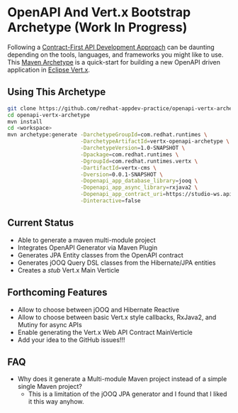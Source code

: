 # OpenAPI And Vert.x Bootstrap Archetype (Work In Progress)

Following a [Contract-First API Development Approach](https://bit.ly/contract-first-api) can be daunting depending on the tools, languages, and frameworks you might like to use. This [Maven Archetype](https://maven.apache.org/guides/introduction/introduction-to-archetypes.html) is a quick-start for building a new OpenAPI driven application in [Eclipse Vert.x](https://vertx.io/).

## Using This Archetype

```bash
git clone https://github.com/redhat-appdev-practice/openapi-vertx-archetype.git
cd openapi-vertx-archetype
mvn install
cd <workspace>
mvn archetype:generate -DarchetypeGroupId=com.redhat.runtimes \
                       -DarchetypeArtifactId=vertx-openapi-archetype \
                       -DarchetypeVersion=1.0-SNAPSHOT \
                       -Dpackage=com.redhat.runtimes \
                       -DgroupId=com.redhat.runtimes.vertx \
                       -DartifactId=vertx-cms \
                       -Dversion=0.0.1-SNAPSHOT \
                       -Dopenapi_app_database_library=jooq \
                       -Dopenapi_app_async_library=rxjava2 \
                       -Dopenapi_app_contract_uri=https://studio-ws.apicur.io/sharing/fb9d632f-6777-44c6-a22e-0a33d88a1d52?content=true \
                       -Dinteractive=false
```

## Current Status

- Able to generate a maven multi-module project
- Integrates OpenAPI Generator via Maven Plugin
- Generates JPA Entity classes from the OpenAPI contract
- Generates jOOQ Query DSL classes from the Hibernate/JPA entities
- Creates a *stub* Vert.x Main Verticle

## Forthcoming Features

- Allow to choose between jOOQ and Hibernate Reactive
- Allow to choose between basic Vert.x style callbacks, RxJava2, and Mutiny for async APIs
- Enable generating the Vert.x Web API Contract MainVerticle
- Add your idea to the GitHub issues!!!

## FAQ

- Why does it generate a Multi-module Maven project instead of a simple single Maven project?
  - This is a limitation of the jOOQ JPA generator and I found that I liked it this way anyhow.
